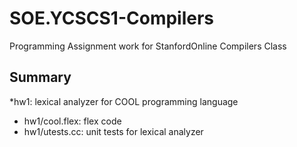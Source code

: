 # SOE.YCSCS1-Compilers
Programming Assignment work for StanfordOnline Compilers Class

## Summary
*hw1: lexical analyzer for COOL programming language
  * hw1/cool.flex: flex code
  * hw1/utests.cc: unit tests for lexical analyzer
